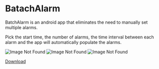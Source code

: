 BatachAlarm
===========

BatchAlarm is an android app that eliminates the need to manually set multiple alarms.

Pick the start time, the number of alarms, the time interval between each alarm and the app will automatically populate the alarms.

![Image Not Found](https://lh3.googleusercontent.com/MAasbZOKw3Xs3rmQXvDBQSQkciJbbVI8qfJh-TgMJ4k6WMvmlxOMuKjMJsSs4R-REg=h400 "Start") ![Image Not Found](https://lh3.googleusercontent.com/R2D2C5PIkOiSZtuy3Qk2vW7GZoHYfVnlv1-RFiE9HIxESGPswXZxI7kkJLBpBgHARK4=h400 "Select Interval") ![Image Not Found](https://lh3.googleusercontent.com/wj6ppz-UOKcGmjrH7T0le9MCsuY1b4X2JQSj6xwQN72psG3XHSMGh_t9_JcDwDTbPb8=h400 "Finish")

[Download](https://play.google.com/store/apps/details?id=com.rishabhkh.batchalarm)

